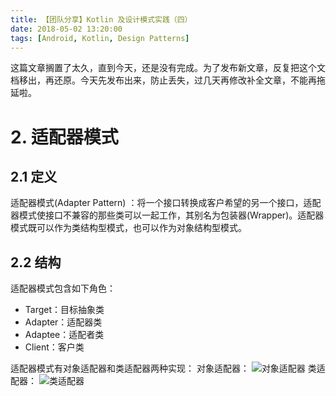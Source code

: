 ```yaml
---
title: 【团队分享】Kotlin 及设计模式实践（四）
date: 2018-05-02 13:20:00
tags: [Android, Kotlin, Design Patterns]
---
```


这篇文章搁置了太久，直到今天，还是没有完成。为了发布新文章，反复把这个文档移出，再还原。今天先发布出来，防止丢失，过几天再修改补全文章，不能再拖延啦。

<!--more-->

# 2. 适配器模式
## 2.1 定义
适配器模式(Adapter Pattern) ：将一个接口转换成客户希望的另一个接口，适配器模式使接口不兼容的那些类可以一起工作，其别名为包装器(Wrapper)。适配器模式既可以作为类结构型模式，也可以作为对象结构型模式。

## 2.2 结构
适配器模式包含如下角色：

- Target：目标抽象类
- Adapter：适配器类
- Adaptee：适配者类
- Client：客户类

适配器模式有对象适配器和类适配器两种实现：
对象适配器：
![对象适配器](http://p6wpxhpqt.bkt.clouddn.com/img_dp_Adapter.jpg)
类适配器：
![类适配器](http://p6wpxhpqt.bkt.clouddn.com/img_dp_Adapter_classModel.jpg)




